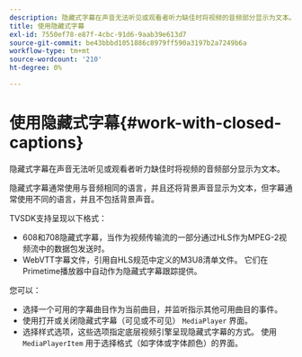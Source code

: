 ```yaml
---
description: 隐藏式字幕在声音无法听见或观看者听力缺佳时将视频的音频部分显示为文本。
title: 使用隐藏式字幕
exl-id: 7550ef78-e87f-4cbc-91d6-9aab39e613d7
source-git-commit: be43bbbd1051886c8979ff590a3197b2a7249b6a
workflow-type: tm+mt
source-wordcount: '210'
ht-degree: 0%

---
```


# 使用隐藏式字幕{#work-with-closed-captions}

隐藏式字幕在声音无法听见或观看者听力缺佳时将视频的音频部分显示为文本。

隐藏式字幕通常使用与音频相同的语言，并且还将背景声音显示为文本，但字幕通常使用不同的语言，并且不包括背景声音。

TVSDK支持呈现以下格式：

* 608和708隐藏式字幕，当作为视频传输流的一部分通过HLS作为MPEG-2视频流中的数据包发送时。
* WebVTT字幕文件，引用自HLS规范中定义的M3U8清单文件。 它们在Primetime播放器中自动作为隐藏式字幕跟踪提供。

您可以：

* 选择一个可用的字幕曲目作为当前曲目，并监听指示其他可用曲目的事件。
* 使用打开或关闭隐藏式字幕（可见或不可见） `MediaPlayer` 界面。
* 选择样式选项，这些选项指定底层视频引擎呈现隐藏式字幕的方式。 使用 `MediaPlayerItem` 用于选择格式（如字体或字体颜色）的界面。
